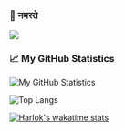 ### 🙏 नमस्ते

<img src="https://img.shields.io/static/v1?label=Hi&message=Welcome&color=brightgreen"/>


### 📈 My GitHub Statistics

![My GitHub Statistics](https://github-readme-stats.vercel.app/api?username=rakheshthayyur&count_private=true&show_icons=true&hide_title=true)

![Top Langs](https://github-readme-stats.vercel.app/api/top-langs/?username=rakheshthayyur)

[![Harlok's wakatime stats](https://github-readme-stats.vercel.app/api/wakatime?username=rakheshthayyur)](https://github.com/anuraghazra/github-readme-stats)
